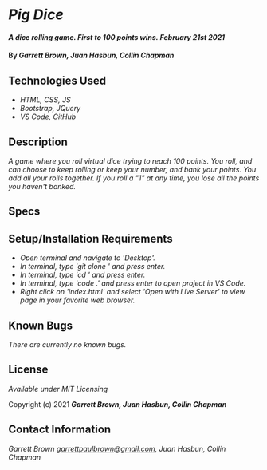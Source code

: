 # _Pig Dice_

#### _A dice rolling game. First to 100 points wins._ _February 21st 2021_

#### By _**Garrett Brown, Juan Hasbun, Collin Chapman**_

## Technologies Used

* _HTML, CSS, JS_
* _Bootstrap, JQuery_
* _VS Code, GitHub_

## Description

_A game where you roll virtual dice trying to reach 100 points. You roll, and can choose to keep rolling or keep your number, and bank your points. You add all your rolls together. If you roll a "1" at any time, you lose all the points you haven't banked._

## Specs

## Setup/Installation Requirements

* _Open terminal and navigate to 'Desktop'._
* _In terminal, type 'git clone ' and press enter._
* _In terminal, type 'cd ' and press enter._
* _In terminal, type 'code .' and press enter to open project in VS Code._
* _Right click on 'index.html' and select 'Open with Live Server' to view page in your favorite web browser._

## Known Bugs

_There are currently no known bugs._

## License

*Available under MIT Licensing*

Copyright (c) 2021 **_Garrett Brown, Juan Hasbun, Collin Chapman_**

## Contact Information

_Garrett Brown <garrettpaulbrown@gmail.com>, Juan Hasbun, Collin Chapman_